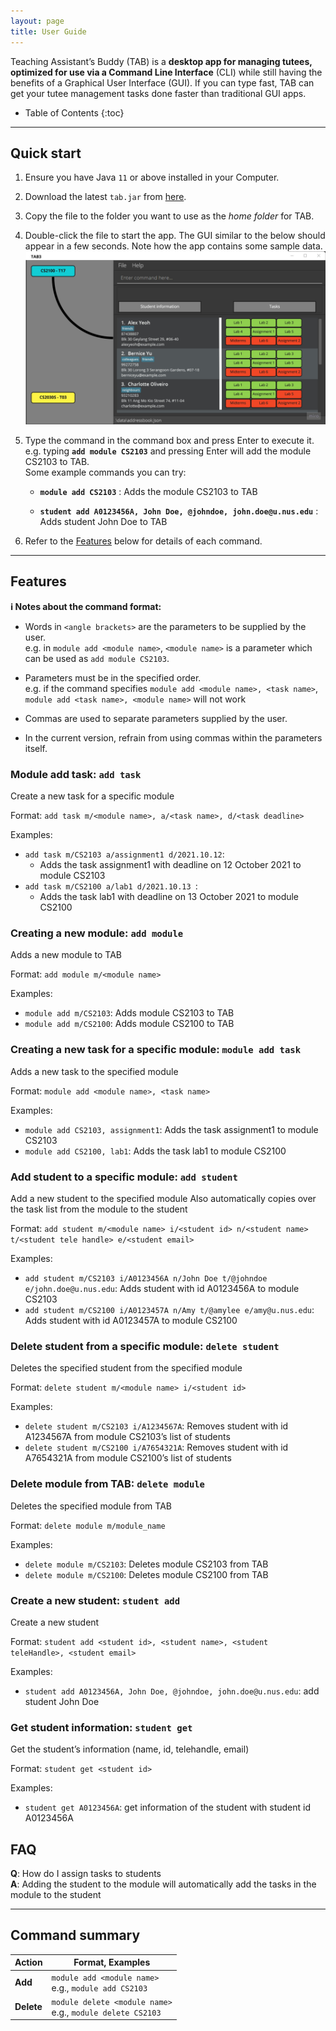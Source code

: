 ```yaml
---
layout: page
title: User Guide
---
```


Teaching Assistant’s Buddy (TAB) is a **desktop app for managing tutees, optimized for use via a Command Line Interface** (CLI) while still 
having the benefits of a Graphical User Interface (GUI). If you can type fast, TAB can get your tutee management 
tasks done faster than traditional GUI apps.

* Table of Contents
{:toc}

--------------------------------------------------------------------------------------------------------------------

## Quick start

1. Ensure you have Java `11` or above installed in your Computer.

1. Download the latest `tab.jar` from [here](https://github.com/AY2122S1-CS2103-F09-1/tp/releases).

1. Copy the file to the folder you want to use as the _home folder_ for TAB.

1. Double-click the file to start the app. The GUI similar to the below should appear in a few seconds. Note how the app contains some sample data.<br>
   ![Ui](images/Ui.png)

1. Type the command in the command box and press Enter to execute it. e.g. typing **`add module CS2103`** and pressing Enter will add the module CS2103 to TAB.<br>
   Some example commands you can try:

   * **`module add CS2103`** : Adds the module CS2103 to TAB

   * **`student add A0123456A, John Doe, @johndoe, john.doe@u.nus.edu`** : Adds student John Doe to TAB

1. Refer to the [Features](#features) below for details of each command.

--------------------------------------------------------------------------------------------------------------------

## Features

<div markdown="block" class="alert alert-info">

**:information_source: Notes about the command format:**<br>

* Words in `<angle brackets>` are the parameters to be supplied by the user.<br>
  e.g. in `module add <module name>`, `<module name>` is a parameter which can be used as `add module CS2103`.

* Parameters must be in the specified order.<br>
  e.g. if the command specifies `module add <module name>, <task name>`, `module add <task name>, <module name>` will not work

* Commas are used to separate parameters supplied by the user.

* In the current version, refrain from using commas within the parameters itself.

</div>


### Module add task: `add task`

Create a new task for a specific module

Format: `add task m/<module name>, a/<task name>, d/<task deadline>`

Examples:
* `add task m/CS2103 a/assignment1 d/2021.10.12`: 
  * Adds the task assignment1 with deadline on 12 October 2021 to module CS2103
* `add task m/CS2100 a/lab1 d/2021.10.13 `: 
  * Adds the task lab1 with deadline on 13 October 2021 to module CS2100

### Creating a new module: `add module`

Adds a new module to TAB

Format: `add module m/<module name>`

Examples:
* `module add m/CS2103`: Adds module CS2103 to TAB
* `module add m/CS2100`: Adds module CS2100 to TAB

### Creating a new task for a specific module: `module add task`

Adds a new task to the specified module

Format: `module add <module name>, <task name>`

Examples:
* `module add CS2103, assignment1`: Adds the task assignment1 to module CS2103
* `module add CS2100, lab1`: Adds the task lab1 to module CS2100

### Add student to a specific module: `add student`

Add a new student to the specified module
Also automatically copies over the task list from the module to the student

Format: `add student m/<module name> i/<student id> n/<student name> t/<student tele handle> e/<student email>`

Examples:
* `add student m/CS2103 i/A0123456A n/John Doe t/@johndoe e/john.doe@u.nus.edu`: Adds student with id 
   A0123456A to module CS2103
* `add student m/CS2100 i/A0123457A n/Amy t/@amylee e/amy@u.nus.edu`: Adds student with id A0123457A to module CS2100

### Delete student from a specific module: `delete student`

Deletes the specified student from the specified module

Format: `delete student m/<module name> i/<student id>`

Examples:
* `delete student m/CS2103 i/A1234567A`: Removes student with id A1234567A from module CS2103’s list of students
* `delete student m/CS2100 i/A7654321A`: Removes student with id A7654321A from module CS2100’s list of students

### Delete module from TAB: `delete module`

Deletes the specified module from TAB

Format: `delete module m/module_name`

Examples:
* `delete module m/CS2103`: Deletes module CS2103 from TAB
* `delete module m/CS2100`: Deletes module CS2100 from TAB

### Create a new student: `student add`

Create a new student

Format: `student add <student id>, <student name>, <student teleHandle>, <student email>`

Examples:
* `student add A0123456A, John Doe, @johndoe, john.doe@u.nus.edu`: add student John Doe

### Get student information: `student get`

Get the student’s information (name, id, telehandle, email)

Format: `student get <student id>`

Examples:
* `student get A0123456A`: get information of the student with student id A0123456A

## FAQ

**Q**: How do I assign tasks to students<br>
**A**: Adding the student to the module will automatically add the tasks in the module to the student

--------------------------------------------------------------------------------------------------------------------

## Command summary

Action | Format, Examples
--------|------------------
**Add** | `module add <module name>` <br> e.g., `module add CS2103`
**Delete** | `module delete <module name>`<br> e.g., `module delete CS2103`
